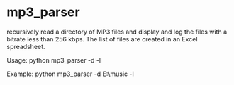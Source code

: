 # mp3_parser
recursively read a directory of MP3 files and display and log the files with a bitrate less than 256 kbps.  The list of files are created in an Excel spreadsheet.

Usage:
python mp3_parser -d <location of files> -l

Example:
python mp3_parser -d E:\music -l
